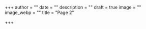 +++
author = ""
date = ""
description = ""
draft = true
image = ""
image_webp = ""
title = "Page 2"

+++
